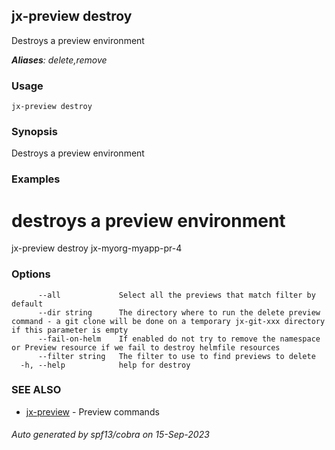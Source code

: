 ## jx-preview destroy

Destroys a preview environment

***Aliases**: delete,remove*

### Usage

```
jx-preview destroy
```

### Synopsis

Destroys a preview environment

### Examples

  # destroys a preview environment
  jx-preview destroy jx-myorg-myapp-pr-4

### Options

```
      --all             Select all the previews that match filter by default
      --dir string      The directory where to run the delete preview command - a git clone will be done on a temporary jx-git-xxx directory if this parameter is empty
      --fail-on-helm    If enabled do not try to remove the namespace or Preview resource if we fail to destroy helmfile resources
      --filter string   The filter to use to find previews to delete
  -h, --help            help for destroy
```

### SEE ALSO

* [jx-preview](jx-preview.md)	 - Preview commands

###### Auto generated by spf13/cobra on 15-Sep-2023
